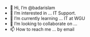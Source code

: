 - 👋 Hi, I’m @badarislam
- 👀 I’m interested in ... IT Support.
- 🌱 I’m currently learning ... IT at WGU
- 💞️ I’m looking to collaborate on ...
- 📫 How to reach me ... by email

<!---
badarislam/badarislam is a ✨ special ✨ repository because its `README.md` (this file) appears on your GitHub profile.
You can click the Preview link to take a look at your changes.
--->
